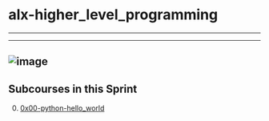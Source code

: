 # alx-higher_level_programming
---
---
![image](https://github.com/fatimaelasri01/alx-higher_level_programming/assets/128521003/a849fadb-d79d-4506-b79c-ef9cc629150d)
---
## Subcourses in this Sprint
00. [0x00-python-hello_world](/0x00-python-hello_world)
